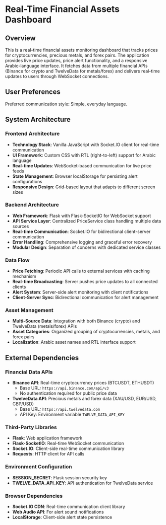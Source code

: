 # Real-Time Financial Assets Dashboard

## Overview

This is a real-time financial assets monitoring dashboard that tracks prices for cryptocurrencies, precious metals, and forex pairs. The application provides live price updates, price alert functionality, and a responsive Arabic-language interface. It fetches data from multiple financial APIs (Binance for crypto and TwelveData for metals/forex) and delivers real-time updates to users through WebSocket connections.

## User Preferences

Preferred communication style: Simple, everyday language.

## System Architecture

### Frontend Architecture
- **Technology Stack**: Vanilla JavaScript with Socket.IO client for real-time communication
- **UI Framework**: Custom CSS with RTL (right-to-left) support for Arabic language
- **Real-time Updates**: WebSocket-based communication for live price feeds
- **State Management**: Browser localStorage for persisting alert configurations
- **Responsive Design**: Grid-based layout that adapts to different screen sizes

### Backend Architecture
- **Web Framework**: Flask with Flask-SocketIO for WebSocket support
- **API Service Layer**: Centralized PriceService class handling multiple data sources
- **Real-time Communication**: Socket.IO for bidirectional client-server communication
- **Error Handling**: Comprehensive logging and graceful error recovery
- **Modular Design**: Separation of concerns with dedicated service classes

### Data Flow
- **Price Fetching**: Periodic API calls to external services with caching mechanism
- **Real-time Broadcasting**: Server pushes price updates to all connected clients
- **Alert System**: Server-side alert monitoring with client notifications
- **Client-Server Sync**: Bidirectional communication for alert management

### Asset Management
- **Multi-Source Data**: Integration with both Binance (crypto) and TwelveData (metals/forex) APIs
- **Asset Categories**: Organized grouping of cryptocurrencies, metals, and forex pairs
- **Localization**: Arabic asset names and RTL interface support

## External Dependencies

### Financial Data APIs
- **Binance API**: Real-time cryptocurrency prices (BTCUSDT, ETHUSDT)
  - Base URL: `https://api.binance.com/api/v3`
  - No authentication required for public price data
- **TwelveData API**: Precious metals and forex data (XAU/USD, EUR/USD, GBP/USD)
  - Base URL: `https://api.twelvedata.com`
  - API Key: Environment variable `TWELVE_DATA_API_KEY`

### Third-Party Libraries
- **Flask**: Web application framework
- **Flask-SocketIO**: Real-time WebSocket communication
- **Socket.IO**: Client-side real-time communication library
- **Requests**: HTTP client for API calls

### Environment Configuration
- **SESSION_SECRET**: Flask session security key
- **TWELVE_DATA_API_KEY**: API authentication for TwelveData service

### Browser Dependencies
- **Socket.IO CDN**: Real-time communication client library
- **Web Audio API**: For alert sound notifications
- **LocalStorage**: Client-side alert state persistence